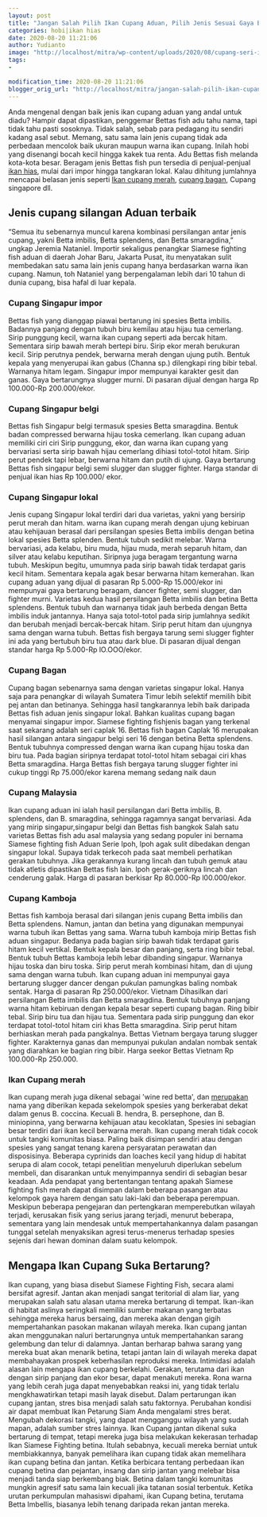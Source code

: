 ```yaml
---
layout: post
title: "Jangan Salah Pilih Ikan Cupang Aduan, Pilih Jenis Sesuai Gaya Bertarung"
categories: hobi|ikan hias
date: 2020-08-20 11:21:06
author: Yudianto
image: "http://localhost/mitra/wp-content/uploads/2020/08/cupang-seri-ipoh_1280x720.jpg"
tags:
- 

modification_time: 2020-08-20 11:21:06
blogger_orig_url: "http://localhost/mitra/jangan-salah-pilih-ikan-cupang-aduan.html"
---
```


Anda mengenal dengan baik jenis <span class="keyword _ngcontent-hxa-100" aria-hidden="false">ikan cupang aduan</span> yang andal untuk diadu? Hampir dapat dipastikan, penggemar Bettas fish adu tahu nama, tapi tidak tahu pasti sosoknya. Tidak salah, sebab para pedagang itu sendiri kadang asal sebut. Memang, satu sama lain jenis cupang tidak ada perbedaan mencolok baik ukuran maupun warna ikan cupang.
Inilah hobi yang disenangi bocah kecil hingga kakek tua renta. Adu Bettas fish melanda kota-kota besar. Beragam jenis Bettas fish pun tersedia di penjual-penjual <a href="http://127.0.0.1/mitra/ikan-hias">ikan hias</a>, mulai dari impor hingga tangkaran lokal. Kalau dihitung jumlahnya mencapai belasan jenis seperti <a href="#Ikan_Cupang_merah">Ikan cupang merah</a>, <a href="#Cupang_Bagan">cupang bagan</a>, Cupang singapore dll.
<h2>Jenis cupang silangan Aduan terbaik</h2>
“Semua itu sebenarnya muncul karena kombinasi persilangan antar jenis cupang, yakni Betta imbilis, Betta splendens, dan Betta smaragdina,” ungkap Jeremia Nataniel. Importir sekaligus penangkar  Siamese fighting fish aduan di daerah Johar Baru, Jakarta Pusat, itu menyatakan sulit membedakan satu sama lain jenis cupang hanya berdasarkan warna ikan cupang. Namun, toh Nataniel yang berpengalaman lebih dari 10 tahun di dunia cupang, bisa hafal di luar kepala.
<h3>Cupang Singapur impor</h3>
Bettas fish yang dianggap piawai bertarung ini spesies Betta imbilis. Badannya panjang dengan tubuh biru kemilau atau hijau tua cemerlang. Sirip punggung kecil, warna ikan cupang seperti ada bercak hitam. Sementara sirip bawah merah bertepi biru. Sirip ekor merah berukuran kecil. Sirip perutnya pendek, berwarna merah dengan ujung putih.
Bentuk kepala yang menyerupai ikan gabus (Channa sp.) dilengkapi ring bibir tebal. Warnanya hitam legam. Singapur impor mempunyai karakter gesit dan ganas. Gaya bertarungnya slugger murni. Di pasaran dijual dengan harga Rp 100.000-Rp 200.000/ekor.
<h3>Cupang Singapur belgi</h3>
Bettas fish Singapur belgi termasuk spesies Betta smaragdina. Bentuk badan compressed berwarna hijau toska cemerlang. Ikan cupang aduan memiliki ciri ciri Sirip punggung, ekor, dan warna ikan cupang yang bervariasi serta sirip bawah hijau cemerlang dihiasi totol-totol hitam. Sirip perut pendek tapi lebar, berwarna hitam dan putih di ujung. Gaya bertarung Bettas fish singapur belgi semi slugger dan slugger fighter. Harga standar di penjual ikan hias Rp 100.000/ ekor.
<h3>Cupang Singapur lokal</h3>
Jenis cupang Singapur lokal terdiri dari dua varietas, yakni yang bersirip perut merah dan hitam. warna ikan cupang merah dengan ujung kebiruan atau kehijauan berasal dari persilangan spesies Betta imbilis dengan betina lokal spesies Betta splenden.
Bentuk tubuh sedikit melebar. Warna bervariasi, ada kelabu, biru muda, hijau muda, merah separuh hitam, dan silver atau kelabu keputihan. Siripnya juga beragam tergantung warna tubuh. Meskipun begitu, umumnya pada sirip bawah tidak terdapat garis kecil hitam. Sementara kepala agak besar berwarna hitam kemerahan.
Ikan cupang aduan yang dijual di pasaran Rp 5.000-Rp 15.000/ekor ini mempunyai gaya bertarung beragam, dancer fighter, semi slugger, dan fighter murni.
Varietas kedua hasil persilangan Betta imbilis dan betina Betta splendens. Bentuk tubuh dan warnanya tidak jauh berbeda dengan Betta imbilis induk jantannya. Hanya saja totol-totol pada sirip jumlahnya sedikit dan berubah menjadi bercak-bercak hitam.
Sirip perut hitam dan ujungnya sama dengan warna tubuh. Bettas fish bergaya tarung semi slugger fighter ini ada yang bertubuh biru tua atau dark blue. Di pasaran dijual dengan standar harga Rp 5.000-Rp lO.OOO/ekor.
<h3>Cupang Bagan</h3>
Cupang bagan sebenarnya sama dengan varietas singapur lokal. Hanya saja para penangkar di wilayah Sumatera Timur lebih selektif memilih bibit pej antan dan betinanya. Sehingga hasil tangkarannya lebih baik daripada Bettas fish aduan jenis singapur lokal. Bahkan kualitas cupang bagan menyamai singapur impor. Siamese fighting fishjenis bagan yang terkenal saat sekarang adalah seri caplak 16.
Bettas fish bagan Caplak 16 merupakan hasil silangan antara singapur belgi seri 16 dengan betina Betta splendens. Bentuk tubuhnya compressed dengan warna ikan cupang hijau toska dan biru tua. Pada bagian siripnya terdapat totol-totol hitam sebagai ciri khas Betta smaragdina. Harga Bettas fish bergaya tarung slugger fighter ini cukup tinggi Rp 75.000/ekor karena memang sedang naik daun
<h3>Cupang Malaysia</h3>
<span class="keyword _ngcontent-hxa-100" aria-hidden="false">Ikan cupang aduan ini ialah</span> hasil persilangan dari Betta imbilis, B. splendens, dan B. smaragdina, sehingga ragamnya sangat bervariasi. Ada yang mirip singapur,singapur belgi dan Bettas fish bangkok Salah satu varietas Bettas fish adu asal malaysia yang sedang populer ini bernama Siamese fighting fish Aduan Serie Ipoh, Ipoh agak sulit dibedakan dengan singapur lokal.
Supaya tidak terkecoh pada saat membeli perhatikan gerakan tubuhnya. Jika gerakannya kurang lincah dan tubuh gemuk atau tidak atletis dipastikan Bettas fish lain. Ipoh gerak-geriknya lincah dan cenderung galak. Harga di pasaran berkisar Rp 80.000-Rp l00.000/ekor.
<h3>Cupang Kamboja</h3>
Bettas fish kamboja berasal dari silangan jenis cupang Betta imbilis dan Betta splendens. Namun, jantan dan betina yang digunakan mempunyai warna tubuh ikan Bettas yang sama. Warna tubuh kamboja mirip Bettas fish aduan singapur. Bedanya pada bagian sirip bawah tidak terdapat garis hitam kecil vertikal. Bentuk kepala besar dan panjang, serta ring bibir tebal.
Bentuk tubuh Bettas kamboja lebih lebar dibanding singapur. Warnanya hijau toska dan biru toska. Sirip perut merah kombinasi hitam, dan di ujung sama dengan warna tubuh.
<span class="keyword _ngcontent-hxa-100" aria-hidden="false">Ikan cupang aduan</span> ini mempunyai gaya bertarung slugger dancer dengan pukulan pamungkas baling nombak sentak. Harga di pasaran Rp 250.000/ekor.
Vietnam
Dihasilkan dari persilangan Betta imbilis dan Betta smaragdina. Bentuk tubuhnya panjang warna hitam kebiruan dengan kepala besar seperti cupang bagan. Ring bibir tebal. Sirip biru tua dan hijau tua. Sementara pada sirip punggung dan ekor terdapat totol-totol hitam ciri khas Betta smaragdina. Sirip perut hitam berhiaskan merah pada pangkalnya.
Bettas Vietnam bergaya tarung slugger fighter. Karakternya ganas dan mempunyai pukulan andalan nombak sentak yang diarahkan ke bagian ring bibir. Harga seekor Bettas Vietnam Rp 100.000-Rp 250.000.
<h3>Ikan Cupang merah</h3>
Ikan cupang merah juga dikenal sebagai 'wine red betta', dan <a href="https://www.seriouslyfish.com/species/betta-coccina/">merupakan</a> nama yang diberikan kepada sekelompok spesies yang berkerabat dekat dalam genus B. coccina. Kecuali B. hendra, B. persephone, dan B. miniopinna, yang berwarna kehijauan atau kecoklatan, Spesies ini sebagian besar terdiri dari ikan kecil berwarna merah.
Ikan cupang merah tidak cocok untuk tangki komunitas biasa. Paling baik disimpan sendiri atau dengan spesies yang sangat tenang karena persyaratan perawatan dan disposisinya. Beberapa cyprinids dan loaches kecil yang hidup di habitat serupa di alam cocok, tetapi penelitian menyeluruh diperlukan sebelum membeli, dan disarankan untuk menyimpannya sendiri di sebagian besar keadaan.
Ada pendapat yang bertentangan tentang apakah Siamese fighting fish merah dapat disimpan dalam beberapa pasangan atau kelompok gaya harem dengan satu laki-laki dan beberapa perempuan.
Meskipun beberapa pengejaran dan pertengkaran memperebutkan wilayah terjadi, kerusakan fisik yang serius jarang terjadi, menurut beberapa, sementara yang lain mendesak untuk mempertahankannya dalam pasangan tunggal setelah menyaksikan agresi terus-menerus terhadap spesies sejenis dari hewan dominan dalam suatu kelompok.
<h2>Mengapa Ikan Cupang Suka Bertarung?</h2>
Ikan cupang, yang biasa disebut Siamese Fighting Fish, secara alami bersifat agresif. Jantan akan menjadi sangat teritorial di alam liar, yang merupakan salah satu alasan utama mereka bertarung di tempat. Ikan-ikan di habitat aslinya seringkali memiliki sumber makanan yang terbatas sehingga mereka harus bersaing, dan mereka akan dengan gigih mempertahankan pasokan makanan wilayah mereka.
Ikan cupang jantan akan menggunakan naluri bertarungnya untuk mempertahankan sarang gelembung dan telur di dalamnya. Jantan berharap bahwa sarang yang mereka buat akan menarik betina, tetapi jantan lain di wilayah mereka dapat membahayakan prospek keberhasilan reproduksi mereka.
Intimidasi adalah alasan lain mengapa ikan cupang berkelahi. Gerakan, terutama dari ikan dengan sirip panjang dan ekor besar, dapat menakuti mereka. Rona warna yang lebih cerah juga dapat menyebabkan reaksi ini, yang tidak terlalu mengkhawatirkan tetapi masih layak disebut.
Dalam pertarungan ikan cupang jantan, stres bisa menjadi salah satu faktornya. Perubahan kondisi air dapat membuat Ikan Petarung Siam Anda mengalami stres berat. Mengubah dekorasi tangki, yang dapat mengganggu wilayah yang sudah mapan, adalah sumber stres lainnya.
Ikan Cupang jantan dikenal suka bertarung di tempat, tetapi mereka juga bisa melakukan kekerasan terhadap Ikan Siamese Fighting betina. Itulah sebabnya, kecuali mereka berniat untuk membiakkannya, banyak pemelihara ikan cupang tidak akan memelihara ikan cupang betina dan jantan.
Ketika berbicara tentang perbedaan ikan cupang betina dan pejantan, insang dan sirip jantan yang melebar bisa menjadi tanda siap berkembang biak. Betina dalam tangki komunitas mungkin agresif satu sama lain kecuali jika tatanan sosial terbentuk. Ketika urutan perkumpulan mahasiswi dipahami, ikan Cupang betina, terutama Betta Imbellis, biasanya lebih tenang daripada rekan jantan mereka.
